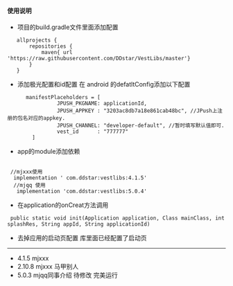 #### 使用说明
* 项目的build.gradle文件里面添加配置
```
   allprojects {
       repositories {
           maven{ url 'https://raw.githubusercontent.com/DDstar/VestLibs/master'}
       }
   }
   ```
* 添加极光配置和id配置
   在 android 的defatltConfig添加以下配置
```
      manifestPlaceholders = [
                JPUSH_PKGNAME: applicationId,
                JPUSH_APPKEY : "3203ac8db7a18e861cab48bc", //JPush上注册的包名对应的appkey.
                JPUSH_CHANNEL: "developer-default", //暂时填写默认值即可.
                vest_id      : "777777"
        ]
```
   * app的module添加依赖
   ```

    //mjxxx使用
     implementation ' com.ddstar:vestlibs:4.1.5'
     //mjqq 使用
      implementation 'com.ddstar:vestlibs:5.0.4'
   ```
* 在application的onCreat方法调用
```
 public static void init(Application application, Class mainClass, int splashRes, String appId, String applicationId)
```

* 去掉应用的启动页配置
库里面已经配置了启动页
***
* 4.1.5 mjxxx
* 2.10.8 mjxxx 马甲别人
* 5.0.3 mjqq同事介绍 待修改
完美运行
